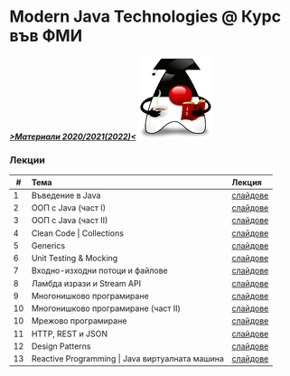 # Modern Java Technologies @ Курс във ФМИ

[***>Материали 2020/2021(2022)<***](https://github.com/fmi/java-course)
![Duke](Java_Duke_learning.png)

### Лекции
| # | Тема | Лекция |
| - | :--- | :----- |
| 1 | Въведение в Java | [слайдове](https://fmi.github.io/java-course/01-intro-to-java/lecture/slides.html) |
| 2 | ООП с Java (част I) | [слайдове](https://fmi.github.io/java-course/02-oop-in-java-i/lecture/slides.html) |
| 3 | ООП с Java (част II) | [слайдове](https://fmi.github.io/java-course/03-oop-in-java-ii/lecture/slides.html) |
| 4 | Clean Code \| Collections | [слайдове](https://fmi.github.io/java-course/04-clean-code-collections/lecture/slides.html) |
| 5 | Generics | [слайдове](https://fmi.github.io/java-course/05-generics/lecture/slides.html) |
| 6 | Unit Testing & Mocking | [слайдове](https://fmi.github.io/java-course/06-unit-testing-and-mocking/lecture/slides.html) |
| 7 | Входно-изходни потоци и файлове | [слайдове](https://fmi.github.io/java-course/07-io-streams-and-files/lecture/slides.html) |
| 8 | Ламбда изрази и Stream API | [слайдове](https://fmi.github.io/java-course/08-lambdas-and-stream-api/lecture/slides.html) |
| 9 | Многонишково програмиране | [слайдове](https://fmi.github.io/java-course/09-threads/lecture/slides.html) |
| 10 | Многонишково програмиране (част II) | [слайдове](https://fmi.github.io/java-course/10-network/lecture/slides.html) |
| 10 | Мрежово програмиране | [слайдове](https://fmi.github.io/java-course/10-network/lecture/slides.html#19) |
| 11 | HTTP, REST и JSON | [слайдове](https://fmi.github.io/java-course/11-http-rest/lecture/slides.html) |
| 12 | Design Patterns | [слайдове](https://fmi.github.io/java-course/12-design-patterns/lecture/slides.html) |
| 13 | Reactive Programming \| Java виртуалната машина | [слайдове](https://fmi.github.io/java-course/13-reactive-jvm/lecture/slides.html) |
